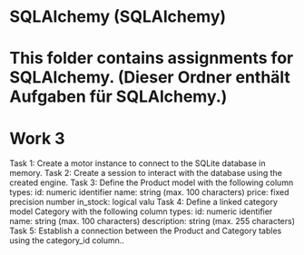 # SQLAlchemy (SQLAlchemy)
# This folder contains assignments for SQLAlchemy. (Dieser Ordner enthält Aufgaben für SQLAlchemy.)
# Work 3 
 Task 1: 
Create a motor instance to connect to the SQLite database in memory.
 Task 2: 
Create a session to interact with the database using the created engine.
 Task 3: 
Define the Product model with the following column types:
     id: numeric identifier
    name: string (max. 100 characters)
    price: fixed precision number
    in_stock: logical valu
Task 4: 
Define a linked category model Category with the following column types:
     id: numeric identifier
     name: string (max. 100 characters)
     description: string (max. 255 characters)
 Task 5: 
Establish a connection between the Product and Category tables using the category_id column..
